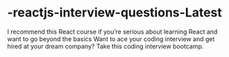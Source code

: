 # -reactjs-interview-questions-Latest
I recommend this React course if you’re serious about learning React and want to go beyond the basics Want to ace your coding interview and get hired at your dream company? 
Take this coding interview bootcamp.
